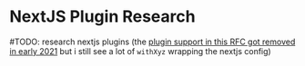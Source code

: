 # NextJS Plugin Research

#TODO: research nextjs plugins (the [plugin support in this RFC got removed in early 2021](https://github.com/vercel/next.js/discussions/9133#discussioncomment-884590) but i still see a lot of `withXyz` wrapping the nextjs config)